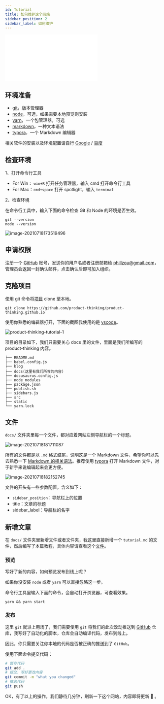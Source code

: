```yaml
---
id: Tutorial
title: 如何维护这个网站
sidebar_position: 2
sidebar_label: 如何维护
---
```


<iframe src="//player.bilibili.com/player.html?aid=846825098&bvid=BV1o54y1E7b2&cid=372301130&page=1" scrolling="no" border="0" frameborder="no" framespacing="0" allowfullscreen="true"> </iframe>

## 环境准备

- [git](https://git-scm.com/downloads)，版本管理器
- [node](https://nodejs.org/en/download/)，可选，如果需要本地预览则安装
- [yarn](https://yarn.bootcss.com/docs/install/#windows-stable)，一个包管理器，可选
- [markdown](https://www.markdownguide.org/cheat-sheet/)，一种文本语法
- [typora](https://typora.io/)，一个 Markdown 编辑器

相关软件的安装以及环境配置请自行 [Google](https://google.com) / [百度](https://baidu.com)

## 检查环境

1、打开命令行工具

- For Win： `win+R` 打开任务管理器，输入 cmd 打开命令行工具
- For Mac：`cmd+space` 打开 spotlight，输入 `terminal`

2、检查环境

在命令行工具中，输入下面的命令检查 Git 和 Node 的环境是否生效。

```console
git --version
node --version
```

![image-20210718173519496](https://mayandev.oss-cn-hangzhou.aliyuncs.com/uPic/image-20210718173519496.png)

## 申请权限

注册一个 [GitHub](https://github.com) 账号，发送你的用户名或者注册邮箱给 <a href="mailto:phillzou@gmail.com">phillzou@gmail.com</a>，管理员会返回一封确认邮件，点击确认后即可加入组织。

## 克隆项目

使用 git 命令将[项目](https://github.com/product-thinking/product-thinking.github.io) clone 至本地。

```console
git clone https://github.com/product-thinking/product-thinking.github.io
```

使用你熟悉的编辑器打开，下面的截图我使用的是 [vscode](https://code.visualstudio.com/download)。

![product-thinking-tutorial-1](https://mayandev.oss-cn-hangzhou.aliyuncs.com/uPic/product-thinking-tutorial-1.png)

项目的目录如下，我们只需要关心 docs 里的文件，里面是我们所编写的 product-thinking 内容。

```
├── README.md
├── babel.config.js
├── blog
├── docs(这里有我们所写的内容)
├── docusaurus.config.js
├── node_modules
├── package.json
├── publish.sh
├── sidebars.js
├── src
├── static
└── yarn.lock
```

## 文件

`docs/` 文件夹里每一个文件，都对应着网站左侧导航栏的一个标题。

![image-20210718181711087](https://mayandev.oss-cn-hangzhou.aliyuncs.com/uPic/image-20210718181711087.png)

所有的文件都是以 `.md` 格式结尾，说明这是一个 Markdown 文件，希望你可以先去熟悉一下 [Markdown 的相关语法](https://www.markdownguide.org/cheat-sheet/)。推荐使用 [typora](https://typora.io/) 打开 Markdown 文件，对于新手来说编辑起来会更方便。

![image-20210718182152745](https://mayandev.oss-cn-hangzhou.aliyuncs.com/uPic/image-20210718182152745.png)

文件的开头有一些参数配置，含义如下：

- `sidebar_position`：导航栏上的位置
- title：文章的标题
- sidebar_label：导航栏的名字

## 新增文章

在 `docs/` 文件夹里新增文件或者文件夹，我这里直接新增一个 `tutorial.md` 的文件，然后编写了本篇教程，具体内容请查看这个[文件](https://github.com/product-thinking/product-thinking.github.io/edit/main/docs/Tutorial.md)。

### 预览

写好了新的内容，如何预览发布到线上呢？

如果你没安装 `node` 或者 `yarn` 可以直接忽略这一步。

命令行工具里输入下面的命令，会自动打开浏览器，可查看效果。

```
yarn && yarn start
```

### 发布

这里 `git` 就派上用场了，我们需要使用 `git` 将我们的此次改动推送到 [GitHub](https://github.com/product-thinking/product-thinking.github.io) 仓库，我写好了自动化的脚本，仓库会自动编译代码，发布到线上。

因此，你只需要关注你本地的代码是否被正确的推送到了 `GitHub`。

使用下面命令提交代码：

```bash
# 暂存代码
git add .
# 提交，写好更改内容
git commit -m "what you changed"
# 推送代码
git push
```

OK，有了以上的操作，我们静待几分钟，刷新一下这个网站，内容即将更新 🎉 。
